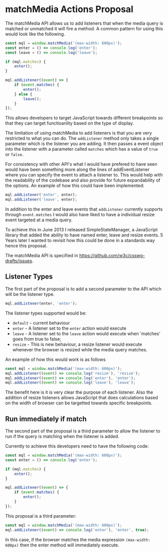 # matchMedia Actions Proposal

The matchMedia API allows us to add listeners that when the media query is matched or unmatched it will fire a method. A common pattern for using this would look like the following.

``` javascript
const mql = window.matchMedia('(max-width: 600px)');
const enter = () => console.log('enter');
const leave = () => console.log('leave');

if (mql.matches) {
    enter();
}

mql.addListener((event) => {
    if (event.matches) {
        enter();
    } else {
        leave();
    }
});
```

This allows developers to target JavaScript towards different breakpoints so that they can target functioanlity based on the type of display.

The limitation of using matchMedia to add listeners is that you are very restricted to what you can do. The `addListener` method only takes a single parameter which is the listener you are adding. It then passes a event object into the listener with a parameter called `matches` which has a value of `true` or `false`. 

For consistency with other API's what I would have prefered to have seen would have been something more along the lines of addEventListener where you can specify the event to attach a listener to. This would help with the readability of the codebase and also provide for future expandability of the options. An example of how this could have been implemented:

``` javascript
mql.addListener('enter', enter);
mql.addListener('leave', enter);
```

In addition to the enter and leave events that `addListener` currently supports through `event.matches` I would also have liked to have a individual resize event targeted at a media query.

To achieve this in June 2013 I released SimpleStateManager, a JavaScript library that added the ability to have named enter, leave and resize events. 5 Years later I wanted to revisit how this could be done in a standards way hence this proposal.

The matchMedia API is specified in https://github.com/w3c/csswg-drafts/issues. 

## Listener Types

The first part of the proposal is to add a second parameter to the API which will be the listener type.

``` javascript
mql.addListener(enter, 'enter');
```

The listener types supported would be:

* `default` - current behaviour
* `enter` - A listener set to the `enter` action would execute 
* `leave` - A listener set to the `leave` action would execute when 'matches' goes from true to false; 
* `resize` - This is new behaviour, a resize listener would execute whenever the browser is resized while the media query matches.

An example of how this would work is as follows

``` javascript
const mql = window.matchMedia('(max-width: 600px)');
mql.addListener((event) => console.log('resize'), 'resize');
mql.addListener((event) => console.log('enter'), 'enter');
mql.addListener((event) => console.log('leave'), 'leave');
```

The benefit here is it is very clear the purpose of each listener. Also the addition of resize listeners allows JavaScript that does calculations based on the width of browser can be targetted towards specific breakpoints.

## Run immediately if match

The second part of the proposal is a third parameter to allow the listener to run if the query is matching when the listener is added.

Currently to achieve this developers need to have the following code:

``` javascript
const mql = window.matchMedia('(max-width: 600px)');
const enter = () => console.log('enter');

if (mql.matches) {
    enter();
}

mql.addListener((event) => {
    if (event.matches) {
        enter();
    }
});
```

This proposal is a third parameter:

``` javascript
const mql = window.matchMedia('(max-width: 600px)');
mql.addListener((event) => console.log('enter'), 'enter', true);
```

In this case, if the browser matches the media expression `(max-width: 600px)` then the enter method will immediately execute.





